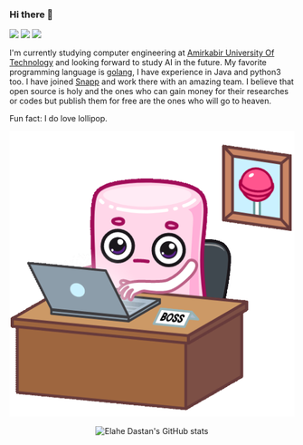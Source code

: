 ### Hi there 👋

[![](https://img.shields.io/badge/-gmail-lightgray?style=for-the-badge&logo=gmail)](mailto:elahe.dstn@gmail.com)
[![](https://img.shields.io/badge/-medium-black?style=for-the-badge&logo=medium)](https://elahe-dstn.medium.com)
[![](https://img.shields.io/badge/-instagram-pink?style=for-the-badge&logo=instagram)](https://www.instagram.com/elahe.dstn)

I'm currently studying computer engineering at [Amirkabir University Of Technology](https://aut.ac.ir/) and looking forward to study AI in the future.
My favorite programming language is [golang](https://golang.org/), I have experience in Java and python3 too.
I have joined [Snapp](https://snapp.ir/) and work there with an amazing team. I believe that open source is holy and the ones who can gain money for their researches or codes but publish them for free are the ones who will go to heaven.

Fun fact: I do love lollipop.

<p align="center">
  <img src="https://raw.githubusercontent.com/elahe-dastan/elahe-dastan/master/PinkMarshmallow-AgAD_wIAArrAlQU.gif"></img>
</p>

<p align="center">
  <img src="https://github-readme-stats.vercel.app/api?username=elahe-dastan&show_icons=true&theme=monokai" alt="Elahe Dastan's GitHub stats" />
</p>
